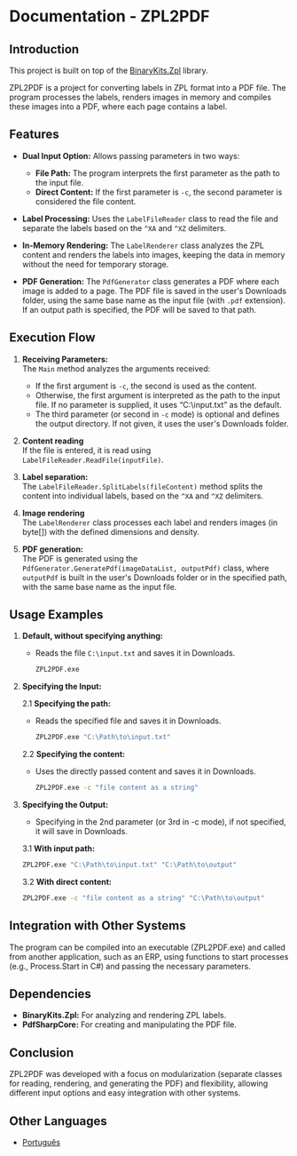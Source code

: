 # Documentation - ZPL2PDF

## Introduction

This project is built on top of the [BinaryKits.Zpl](https://github.com/BinaryKits/BinaryKits.Zpl) library.

ZPL2PDF is a project for converting labels in ZPL format into a PDF file. The program processes the labels, renders images in memory and compiles these images into a PDF, where each page contains a label.


## Features

- **Dual Input Option:** 
   Allows passing parameters in two ways:
  - **File Path:** The program interprets the first parameter as the path to the input file.
  - **Direct Content:** If the first parameter is `-c`, the second parameter is considered the file content.

- **Label Processing:** 
   Uses the `LabelFileReader` class to read the file and separate the labels based on the `^XA` and `^XZ` delimiters.

- **In-Memory Rendering:** 
   The `LabelRenderer` class analyzes the ZPL content and renders the labels into images, keeping the data in memory without the need for temporary storage.

- **PDF Generation:** 
   The `PdfGenerator` class generates a PDF where each image is added to a page. The PDF file is saved in the user's Downloads folder, using the same base name as the input file (with `.pdf` extension). If an output path is specified, the PDF will be saved to that path.

## Execution Flow

1. **Receiving Parameters:**  
   The `Main` method analyzes the arguments received:
   - If the first argument is `-c`, the second is used as the content.
   - Otherwise, the first argument is interpreted as the path to the input file. If no parameter is supplied, it uses “C:\input.txt” as the default.
   - The third parameter (or second in `-c` mode) is optional and defines the output directory. If not given, it uses the user's Downloads folder.

2. **Content reading**  
   If the file is entered, it is read using `LabelFileReader.ReadFile(inputFile)`.

3. **Label separation:**  
   The `LabelFileReader.SplitLabels(fileContent)` method splits the content into individual labels, based on the `^XA` and `^XZ` delimiters.

4. **Image rendering**  
   The `LabelRenderer` class processes each label and renders images (in byte[]) with the defined dimensions and density.

5. **PDF generation:**  
   The PDF is generated using the `PdfGenerator.GeneratePdf(imageDataList, outputPdf)` class, where `outputPdf` is built in the user's Downloads folder or in the specified path, with the same base name as the input file.

## Usage Examples

1. **Default, without specifying anything:**

   - Reads the file `C:\input.txt` and saves it in Downloads.

      ```sh
      ZPL2PDF.exe
      ```

2. **Specifying the Input:** 

   2.1 **Specifying the path:**

   - Reads the specified file and saves it in Downloads.

      ```sh
      ZPL2PDF.exe "C:\Path\to\input.txt"
      ```

   2.2 **Specifying the content:**

   - Uses the directly passed content and saves it in Downloads.

      ```sh
      ZPL2PDF.exe -c "file content as a string"
      ```

3. **Specifying the Output:**

   - Specifying in the 2nd parameter (or 3rd in -c mode), if not specified, it will save in Downloads.

   3.1 **With input path:**

      ```sh
      ZPL2PDF.exe "C:\Path\to\input.txt" "C:\Path\to\output"
      ```

   3.2 **With direct content:**

      ```sh
      ZPL2PDF.exe -c "file content as a string" "C:\Path\to\output"
      ```


## Integration with Other Systems

The program can be compiled into an executable (ZPL2PDF.exe) and called from another application, such as an ERP, using functions to start processes (e.g., Process.Start in C#) and passing the necessary parameters.

## Dependencies
   
   - **BinaryKits.Zpl:** For analyzing and rendering ZPL labels.
   - **PdfSharpCore:** For creating and manipulating the PDF file.

## Conclusion

ZPL2PDF was developed with a focus on modularization (separate classes for reading, rendering, and generating the PDF) and flexibility, allowing different input options and easy integration with other systems.

## Other Languages

- [Português](README.pt.md)

